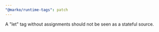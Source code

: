 ```yaml
---
"@marko/runtime-tags": patch
---
```


A "let" tag without assignments should not be seen as a stateful source.
